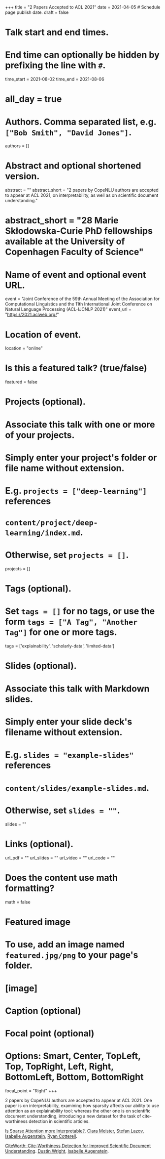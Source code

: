 +++
title = "2 Papers Accepted to ACL 2021"
date = 2021-04-05  # Schedule page publish date.
draft = false

# Talk start and end times.
#   End time can optionally be hidden by prefixing the line with `#`.
time_start = 2021-08-02
time_end = 2021-08-06
# all_day = true

# Authors. Comma separated list, e.g. `["Bob Smith", "David Jones"]`.
authors = []

# Abstract and optional shortened version.
abstract = ""
abstract_short = "2 papers by CopeNLU authors are accepted to appear at ACL 2021, on interpretability, as well as on scientific document understanding."
# abstract_short = "28 Marie Skłodowska-Curie PhD fellowships available at the University of Copenhagen Faculty of Science"

# Name of event and optional event URL.
event = "Joint Conference of the 59th Annual Meeting of the Association for Computational Linguistics and the 11th International Joint Conference on Natural Language Processing (ACL-IJCNLP 2021)"
event_url = "https://2021.aclweb.org/"

# Location of event.
location = "online"

# Is this a featured talk? (true/false)
featured = false

# Projects (optional).
#   Associate this talk with one or more of your projects.
#   Simply enter your project's folder or file name without extension.
#   E.g. `projects = ["deep-learning"]` references 
#   `content/project/deep-learning/index.md`.
#   Otherwise, set `projects = []`.
projects = []

# Tags (optional).
#   Set `tags = []` for no tags, or use the form `tags = ["A Tag", "Another Tag"]` for one or more tags.
tags = ['explainability', 'scholarly-data', 'limited-data']

# Slides (optional).
#   Associate this talk with Markdown slides.
#   Simply enter your slide deck's filename without extension.
#   E.g. `slides = "example-slides"` references 
#   `content/slides/example-slides.md`.
#   Otherwise, set `slides = ""`.
slides = ""

# Links (optional).
url_pdf = ""
url_slides = ""
url_video = ""
url_code = ""

# Does the content use math formatting?
math = false

# Featured image
# To use, add an image named `featured.jpg/png` to your page's folder. 
# [image]
  # Caption (optional)

  # Focal point (optional)
  # Options: Smart, Center, TopLeft, Top, TopRight, Left, Right, BottomLeft, Bottom, BottomRight
  focal_point = "Right"
+++

2 papers by CopeNLU authors are accepted to appear at ACL 2021. One paper is on interpretability, examining how sparsity affects our ability to use attention as an explainability tool; whereas the other one is on scientific document understanding, introducing a new dataset for the task of cite-worthiness detection in scientific articles.

<a href="/publication/2021_acl_meister_sparse/">Is Sparse Attention more Interpretable?</a>.
<a href="/authors/clara-meister/">Clara Meister</a>, <a href="/authors/stefan-lazov/">Stefan Lazov</a>, <a href="/authors/isabelle-augenstein/">Isabelle Augenstein</a>, <a href="/authors/ryan-cotterell/">Ryan Cotterell</a>.

<a href="/publication/2021_acl_wright_citeworth/">CiteWorth: Cite-Worthiness Detection for Improved Scientific Document Understanding</a>.
<a href="/authors/dustin-wright/">Dustin Wright</a>, <a href="/authors/isabelle-augenstein/">Isabelle Augenstein</a>.
